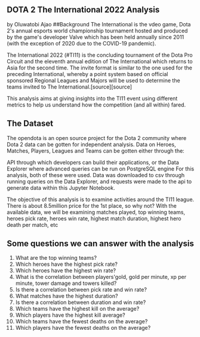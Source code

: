 ## DOTA 2 The International 2022 Analysis
by Oluwatobi Ajao
##Background
The International is the vdeo game, Dota 2's annual esports world championship tournament hosted and produced by the game's developer Valve which has been held annually since 2011 (with the exception of 2020 due to the COVID-19 pandemic).

The International 2022 (#TI11) is the concluding tournament of the Dota Pro Circuit and the eleventh annual edition of The International which returns to Asia for the second time. The invite format is similar to the one used for the preceding International, whereby a point system based on official sponsored Regional Leagues and Majors will be used to determine the teams invited to The International.[source][source]

This analysis aims at giving insights into the TI11 event using different metrics to help us understand how the competition (and all within) fared.

## The Dataset
The opendota is an open source project for the Dota 2 community where Dota 2 data can be gotten for independent analysis. Data on Heroes, Matches, Players, Leagues and Teams can be gotten either through the:

API through which developers can build their applications, or the
Data Explorer where advanced queries can be run on PostgreSQL engine
For this analysis, both of these were used. Data was downloaded to csv through running queries on the Data Explorer, and requests were made to the api to generate data within this Jupyter Notebook.

The objective of this analysis is to examine activities around the TI11 league. There is about 8.5million price for the 1st place, so why not? With the available data, we will be examining matches played, top winning teams, heroes pick rate, heroes win rate, highest match duration, highest hero death per match, etc

## Some questions we can answer with the analysis

1. What are the top winning teams?
2. Which heroes have the highest pick rate?
3. Which heroes have the highest win rate?
4. What is the correlation between players'gold, gold per minute, xp per minute, tower damage and towers killed?
5. Is there a correlation between pick rate and win rate?
6. What matches have the highest duration?
7. Is there a correlation between duration and win rate?
8. Which teams have the highest kill on the average?
9. Which players have the highest kill average?
10. Which teams have the fewest deaths on the average?
11. Which players have the fewest deaths on the average?
